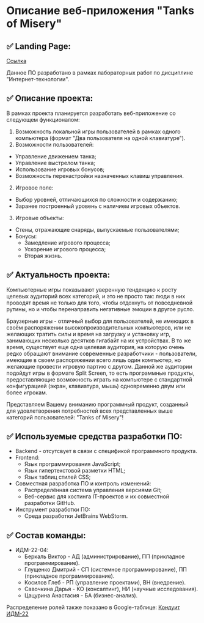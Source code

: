 # Описание веб-приложения "Tanks of Misery"

## ✅ Landing Page: 
[Ссылка](https://allyxan.github.io/tanki-otchet/)

Данное ПО разработано в рамках лабораторных работ по дисциплине "Интернет-технологии".

## ✅ Описание проекта:

В рамках проекта планируется разработать веб-приложение со следующем функционалом:
1. Возможность локальной игры пользователей в рамках одного компьютера (формат "Два пользователя на одной клавиатуре").
2. Возможности пользователей:
* Управление движением танка;
* Управление выстрелом танка;
* Использование игровых бонусов;
* Возможность перенастройки назначенных клавиш управления.
2. Игровое поле:
* Выбор уровней, отличающихся по сложности и содержанию;
* Заранее построенный уровень с наличием игровых объектов.
3. Игровые объекты:
* Стены, отражающие снаряды, выпускаемые пользователями;
* Бонусы:
   + Замедление игрового процесса;
   + Ускорение игрового процесса;
   + Вторая жизнь.

## ✅ Актуальность проекта:

Компьютерные игры показывают уверенную тенденцию к росту целевых аудиторий всех категорий, и это не просто так: люди в них проводят время не только для того, чтобы отдохнуть от повседневной рутины, но и чтобы перенаправить негативные эмоции в другое русло.

Браузерные игры - отличный выбор для пользователей, не имеющих в своём распоряжении высокопроизводительных компьютеров, или не желающих тратить силы и время на загрузку и установку игр, занимающих несколько десятков гигабайт на их устройствах. В то же время, существует еще одна целевая аудитория, на которую очень редко обращают внимание современные разработчики - пользователи, имеющие в своем распоряжении всего лишь один компьютер, но желающие провести игровую партию с другом. Данной же аудитории подойдут игры в формате Split Screen, то есть программные продукты, предоставляющие возможность играть на компьютере с стандартной конфигурацией (экран, клавиатура, мышь) одновременно двум или более игрокам.

Представляем Вашему вниманию программный продукт, созданный для удовлетворения потребностей всех представленных выше категорий пользователей: "Tanks of Misery"!

## ✅ Используемые средства разработки ПО:

* Backend - отсутсвует в связи с спецификой программного продукта.
* Frontend:
   + Язык программирования JavaScript;
   + Язык гипертекстовой разметки HTML;
   + Язык таблиц стилей CSS;
* Совместная разработка ПО и контроль изменений:
   + Распределённая система управления версиями Git;
   + Веб-сервис для хостинга IT-проектов и их совместной разработки GitHub.
* Инструмент разработки ПО:
   + Среда разработки JetBrains WebStorm.

## ✅ Состав команды:

+ ИДМ-22-04:
   * Беркаль Виктор - АД (администрирование), ПП (прикладное программирование).
   * Глущенко Дмитрий - СП (системное программирование), ПП (прикладное программирование).
   * Косилов Глеб - РП (управление проектами), ВН (внедрение).
   * Савочкина Дарья - КО (консалтинг), НИ (научные исследования).
   * Цацурина Анастасия - БА (бизнес-анализ).

Распределение ролей также показано в Google-таблице:
[Кондуит ИДМ-22](https://docs.google.com/spreadsheets/d/1ypxgDUpNsaAK5PH90dTfGKdtDnWaeEDWfupEbDokN6A/edit?usp=sharing)
